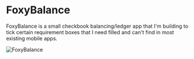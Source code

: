# FoxyBalance

FoxyBalance is a small checkbook balancing/ledger app that I'm building to tick certain requirement boxes that I need filled and can't find in most existing mobile apps.

![FoxyBalance](https://cdn.discordapp.com/avatars/397255457862975509/8378b60e9cfb7c6274f44f0e2e55c326.png?size=1024)
